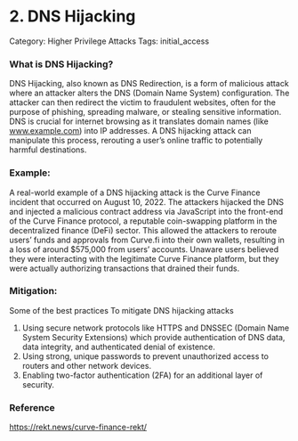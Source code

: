 
# 2. DNS Hijacking

Category: Higher Privilege Attacks
Tags: initial_access

### What is DNS Hijacking?
DNS Hijacking, also known as DNS Redirection, is a form of malicious attack where an attacker alters the DNS (Domain Name System) configuration. The attacker can then redirect the victim to fraudulent websites, often for the purpose of phishing, spreading malware, or stealing sensitive information. DNS is crucial for internet browsing as it translates domain names (like www.example.com) into IP addresses. A DNS hijacking attack can manipulate this process, rerouting a user’s online traffic to potentially harmful destinations.

### Example:
A real-world example of a DNS hijacking attack is the Curve Finance incident that occurred on August 10, 2022. The attackers hijacked the DNS and injected a malicious contract address via JavaScript into the front-end of the Curve Finance protocol, a reputable coin-swapping platform in the decentralized finance (DeFi) sector. This allowed the attackers to reroute users’ funds and approvals from Curve.fi into their own wallets, resulting in a loss of around $575,000 from users’ accounts. Unaware users believed they were interacting with the legitimate Curve Finance platform, but they were actually authorizing transactions that drained their funds.

### Mitigation:
Some of the best practices To mitigate DNS hijacking attacks 
1. Using secure network protocols like HTTPS and DNSSEC (Domain Name System Security Extensions) which provide authentication of DNS data, data integrity, and authenticated denial of existence.
2. Using strong, unique passwords to prevent unauthorized access to routers and other network devices.
3. Enabling two-factor authentication (2FA) for an additional layer of security.

### Reference 
https://rekt.news/curve-finance-rekt/
